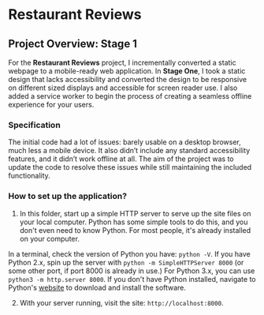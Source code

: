 # Restaurant Reviews

## Project Overview: Stage 1

For the **Restaurant Reviews** project, I incrementally converted a static webpage to a mobile-ready web application. In **Stage One**, I took a static design that lacks accessibility and converted the design to be responsive on different sized displays and accessible for screen reader use. I also added a service worker to begin the process of creating a seamless offline experience for your users.

### Specification

The initial code had a lot of issues: barely usable on a desktop browser, much less a mobile device. It also didn’t include any standard accessibility features, and it didn’t work offline at all. The aim of the project was to update the code to resolve these issues while still maintaining the included functionality. 

### How to set up the application? 

1. In this folder, start up a simple HTTP server to serve up the site files on your local computer. Python has some simple tools to do this, and you don't even need to know Python. For most people, it's already installed on your computer. 

In a terminal, check the version of Python you have: `python -V`. If you have Python 2.x, spin up the server with `python -m SimpleHTTPServer 8000` (or some other port, if port 8000 is already in use.) For Python 3.x, you can use `python3 -m http.server 8000`. If you don't have Python installed, navigate to Python's [website](https://www.python.org/) to download and install the software.

2. With your server running, visit the site: `http://localhost:8000`.






